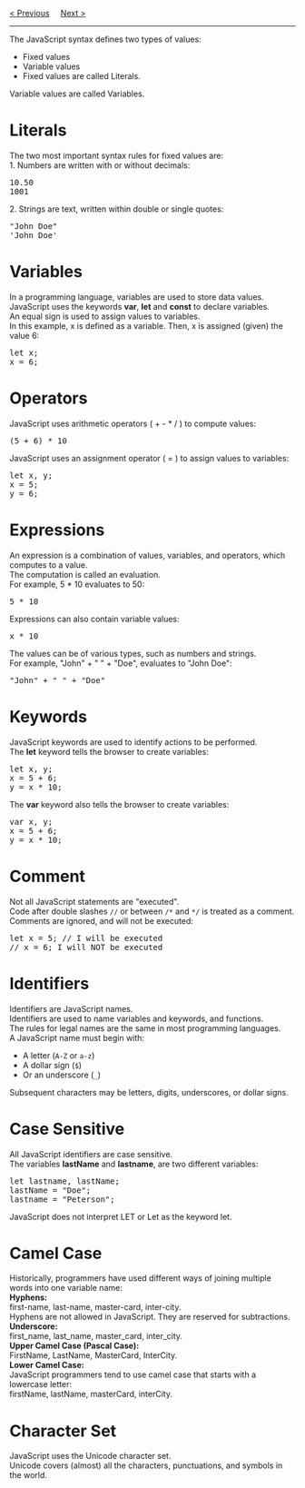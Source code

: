 <a href="/JS/Statements.md">&lt; Previous</a>
&nbsp;&nbsp;&nbsp;
<a href="/JS/Comments.md">Next &gt;</a>
<hr>
The JavaScript syntax defines two types of values:
<ul>
  <li>Fixed values</li>
  <li>Variable values</li>
  <li>Fixed values are called Literals.</li>
</ul>
Variable values are called Variables.
<h1>Literals</h1>
The two most important syntax rules for fixed values are:
<br>
1. Numbers are written with or without decimals:
<pre>
10.50
1001
</pre>
2. Strings are text, written within double or single quotes:
<pre>
"John Doe"
'John Doe'
</pre>
<h1>Variables</h1>
In a programming language, variables are used to store data values.
<br>
JavaScript uses the keywords <b>var</b>, <b>let</b> and <b>const</b> to declare variables.
<br>
An equal sign is used to assign values to variables.
<br>
In this example, x is defined as a variable. Then, x is assigned (given) the value 6:
<pre>
let x;
x = 6;
</pre>
<h1>Operators</h1>
JavaScript uses arithmetic operators ( + - * / ) to compute values:
<pre>(5 + 6) * 10</pre>
JavaScript uses an assignment operator ( = ) to assign values to variables:
<pre>
let x, y;
x = 5;
y = 6;
</pre>
<h1>Expressions</h1>
An expression is a combination of values, variables, and operators, which computes to a value.
<br>
The computation is called an evaluation.
<br>
For example, 5 * 10 evaluates to 50:
<pre>5 * 10</pre>
Expressions can also contain variable values:
<pre>x * 10</pre>
The values can be of various types, such as numbers and strings.
<br>
For example, "John" + " " + "Doe", evaluates to "John Doe":
<pre>"John" + " " + "Doe"</pre>
<h1>Keywords</h1>
JavaScript keywords are used to identify actions to be performed.
<br>
The <b>let</b> keyword tells the browser to create variables:
<pre>
let x, y;
x = 5 + 6;
y = x * 10;
</pre>
The <b>var</b> keyword also tells the browser to create variables:
<pre>
var x, y;
x = 5 + 6;
y = x * 10;
</pre>
<h1>Comment</h1>
Not all JavaScript statements are "executed".
<br>
Code after double slashes <code>//</code> or between <code>/*</code> and <code>*/</code> is treated as a comment.
<br>
Comments are ignored, and will not be executed:
<pre>
let x = 5; // I will be executed
// x = 6; I will NOT be executed
</pre>
<h1>Identifiers</h1>
Identifiers are JavaScript names.
<br>
Identifiers are used to name variables and keywords, and functions.
<br>
The rules for legal names are the same in most programming languages.
<br>
A JavaScript name must begin with:
<ul>
  <li>A letter (<code>A-Z</code> or <code>a-z</code>)</li>
  <li>A dollar sign (<code>$</code>)</li>
  <li>Or an underscore (<code>_</code>)</li>
</ul>
Subsequent characters may be letters, digits, underscores, or dollar signs.
<h1>Case Sensitive</h1>
All JavaScript identifiers are case sensitive. 
<br>
The variables <b>lastName</b> and <b>lastname</b>, are two different variables:
<pre>
let lastname, lastName;
lastName = "Doe";
lastname = "Peterson";
</pre>
JavaScript does not interpret LET or Let as the keyword let.
<h1>Camel Case</h1>
Historically, programmers have used different ways of joining multiple words into one variable name:
<br>
<b>Hyphens:</b>
<br>
first-name, last-name, master-card, inter-city.
<br>
Hyphens are not allowed in JavaScript. They are reserved for subtractions.
<br>
<b>Underscore:</b>
<br>
first_name, last_name, master_card, inter_city.
<br>
<b>Upper Camel Case (Pascal Case):</b>
<br>
FirstName, LastName, MasterCard, InterCity.
<br>
<b>Lower Camel Case:</b>
<br>
JavaScript programmers tend to use camel case that starts with a lowercase letter:
<br>
firstName, lastName, masterCard, interCity.
<h1>Character Set</h1>
JavaScript uses the Unicode character set.
<br>
Unicode covers (almost) all the characters, punctuations, and symbols in the world.
